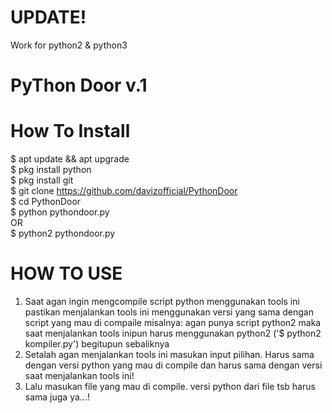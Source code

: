 # UPDATE!
Work for python2 & python3
# PyThon Door v.1

# How To Install
$ apt update && apt upgrade<br>
$ pkg install python<br>
$ pkg install git<br>
$ git clone https://github.com/davizofficial/PythonDoor<br>
$ cd PythonDoor<br>
$ python pythondoor.py<br>
   OR<br>
$ python2 pythondoor.py
# HOW TO USE
1. Saat agan ingin mengcompile script python menggunakan tools ini pastikan menjalankan tools ini menggunakan versi yang sama dengan script yang mau di compaile misalnya: agan punya script python2 maka saat menjalankan tools inipun harus menggunakan python2 ('$ python2 kompiler.py') begitupun sebaliknya<br>
2. Setalah agan menjalankan tools ini masukan input pilihan. Harus sama dengan versi python yang mau di compile dan harus sama dengan versi saat menjalankan tools ini!
3. Lalu masukan file yang mau di compile. versi python dari file tsb harus sama juga ya...!
